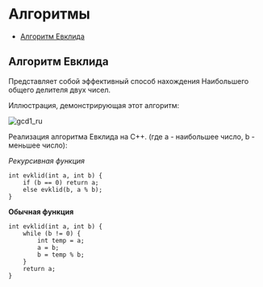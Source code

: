 # Алгоритмы
* [Алгоритм Евклида]()
## Алгоритм Евклида
Представляет собой эффективный способ нахождения Наибольшего общего делителя двух чисел.

Иллюстрация, демонстрирующая этот алгоритм:

![gcd1_ru](https://github.com/user-attachments/assets/dca2e1b0-0236-46d1-a24f-81e3eb1587e7)

Реализация алгоритма Евклида на C++. (где a - наибольшее число, b - меньшее число):

_Рекурсивная функция_
```
int evklid(int a, int b) {
	if (b == 0) return a;
	else evklid(b, a % b);
}
```

__Обычная функция__
```
int evklid(int a, int b) {
	while (b != 0) {
		int temp = a;
		a = b;
		b = temp % b;
	}
	return a;
}
```
